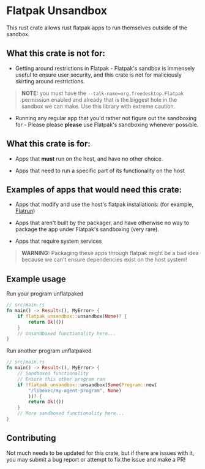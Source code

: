# Flatpak Unsandbox

This rust crate allows rust flatpak apps to run themselves outside of the sandbox.

## What this crate is not for:

* Getting around restrictions in Flatpak - Flatpak's sandbox is immensely useful to ensure user security, and this crate is not for maliciously skirting around restrictions. 
> **NOTE:** you must have the `--talk-name=org.freedesktop.Flatpak` permission enabled and already that is the biggest hole in the sandbox we can make. Use this library with extreme caution.

* Running any regular app that you'd rather not figure out the sandboxing for - Please please **please** use Flatpak's sandboxing whenever possible.

## What this crate is for:

* Apps that **must** run on the host, and have no other choice.

* Apps that need to run a specific part of its functionality on the host

## Examples of apps that would need this crate:

* Apps that modify and use the host's flatpak installations: (for example, [Flatrun](https://github.com/ryanabx/flatrun))

* Apps that aren't built by the packager, and have otherwise no way to package the app under Flatpak's sandboxing (very rare).

* Apps that require system services

> **WARNING:** Packaging these apps through flatpak might be a bad idea because we can't ensure dependencies exist on the host system!

## Example usage

Run your program unflatpaked

```rust
// src/main.rs
fn main() -> Result<(), MyError> {
    if flatpak_unsandbox::unsandbox(None)? {
        return Ok(())
    }
    // Unsandboxed functionality here...
}
```

Run another program unflatpaked
```rust
// src/main.rs
fn main() -> Result<(), MyError> {
    // Sandboxed functionality
    // Ensure this other program ran
    if !flatpak_unsandbox::unsandbox(Some(Program::new(
        "/libexec/my-agent-program", None)
        ))? {
        return Ok(())
    }
    // More sandboxed functionality here...
}
```

## Contributing

Not much needs to be updated for this crate, but if there are issues with it, you may submit a bug report or attempt to fix the issue and make a PR!